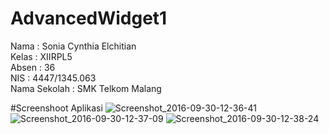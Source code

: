 # AdvancedWidget1

Nama : Sonia Cynthia Elchitian  <br>
Kelas : XIIRPL5 <br>
Absen : 36 <br>
NIS : 4447/1345.063 <br> 
Nama Sekolah : SMK Telkom Malang <br>

#Screenshoot Aplikasi
![Screenshot_2016-09-30-12-36-41](https://docs.google.com/uc?id=0B46-nUZecik0czI0V1VSR3FnY2M)
![Screenshot_2016-09-30-12-37-09](https://docs.google.com/uc?id=0B46-nUZecik0M3NaOENpSUtmbVU)
![Screenshot_2016-09-30-12-38-24](https://docs.google.com/uc?id=0B46-nUZecik0Nm05eFZzNzFPbTA)
